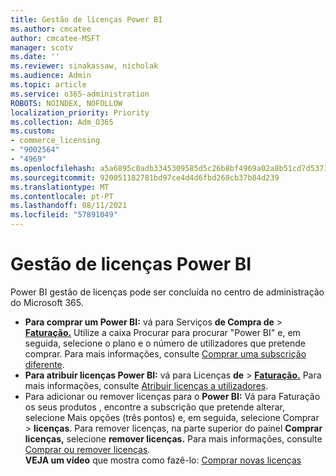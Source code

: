```yaml
---
title: Gestão de licenças Power BI
ms.author: cmcatee
author: cmcatee-MSFT
manager: scotv
ms.date: ''
ms.reviewer: sinakassaw, nicholak
ms.audience: Admin
ms.topic: article
ms.service: o365-administration
ROBOTS: NOINDEX, NOFOLLOW
localization_priority: Priority
ms.collection: Adm_O365
ms.custom:
- commerce_licensing
- "9002564"
- "4969"
ms.openlocfilehash: a5a6895c0adb3345309585d5c26b8bf4969a02a8b51cd7d537105f81c3d9ea4f
ms.sourcegitcommit: 920051182781bd97ce4d4d6fbd268cb37b84d239
ms.translationtype: MT
ms.contentlocale: pt-PT
ms.lasthandoff: 08/11/2021
ms.locfileid: "57891049"
---
```

# <a name="power-bi-license-management"></a>Gestão de licenças Power BI

Power BI gestão de licenças pode ser concluída no centro de administração do Microsoft 365.

- **Para comprar um Power BI:** vá para Serviços **de Compra de** \> **[Faturação.](https://go.microsoft.com/fwlink/p/?linkid=868433)** Utilize a caixa Procurar para procurar "Power BI" e, em seguida, selecione o plano e o número de utilizadores que pretende comprar. Para mais informações, consulte [Comprar uma subscrição diferente](https://docs.microsoft.com/microsoft-365/commerce/try-or-buy-microsoft-365#buy-a-different-subscription).
- **Para atribuir licenças Power BI:** vá para Licenças **de**  >  **[Faturação.](https://go.microsoft.com/fwlink/p/?linkid=842264)** Para mais informações, consulte [Atribuir licenças a utilizadores](https://docs.microsoft.com/microsoft-365/admin/manage/assign-licenses-to-users).
- Para adicionar ou remover licenças para o **Power BI:** Vá para Faturação os seus produtos , encontre a subscrição que pretende alterar, selecione Mais opções (três pontos) e, em seguida, selecione Comprar  >  **[](https://go.microsoft.com/fwlink/p/?linkid=842054)** **licenças**.  Para remover licenças, na parte superior do painel **Comprar licenças,** selecione **remover licenças.** Para mais informações, consulte [Comprar ou remover licenças](https://docs.microsoft.com/microsoft-365/commerce/licenses/buy-licenses).\
**VEJA um vídeo** que mostra como fazê-lo: [Comprar novas licenças](https://go.microsoft.com/fwlink/p/?linkid=2154857)